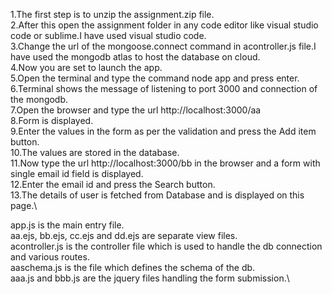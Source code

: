 1.The first step is to unzip the assignment.zip file.\
2.After this open the assignment folder in any code editor like visual studio code or sublime.I have used visual studio code.\
3.Change the url of the mongoose.connect command in acontroller.js file.I have used the mongodb atlas to host the database on cloud.\
4.Now you are set to launch the app.\
5.Open the terminal and type the command node app and press enter.\
6.Terminal shows the message of listening to port 3000 and connection of the mongodb.\
7.Open the browser and type the url http://localhost:3000/aa \
8.Form is displayed.\
9.Enter the values in the form as per the validation and press the Add item button.\
10.The values are stored in the database.\
11.Now type the url http://localhost:3000/bb in the browser and a form with single email id field is displayed.\
12.Enter the email id and press the Search button.\
13.The details of user is fetched from Database and is displayed on this page.\



app.js is the main entry file.\
aa.ejs, bb.ejs, cc.ejs and dd.ejs are separate view files.\
acontroller.js is the controller file which is used to handle the db connection and various routes.\
aaschema.js is the file which defines the schema of the db.\
aaa.js and bbb.js are the jquery files handling the form submission.\
